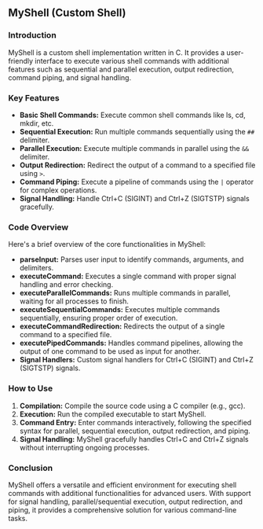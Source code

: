 ## MyShell (Custom Shell)

### Introduction
MyShell is a custom shell implementation written in C. It provides a user-friendly interface to execute various shell commands with additional features such as sequential and parallel execution, output redirection, command piping, and signal handling.

### Key Features
- **Basic Shell Commands:** Execute common shell commands like ls, cd, mkdir, etc.
- **Sequential Execution:** Run multiple commands sequentially using the `##` delimiter.
- **Parallel Execution:** Execute multiple commands in parallel using the `&&` delimiter.
- **Output Redirection:** Redirect the output of a command to a specified file using `>`.
- **Command Piping:** Execute a pipeline of commands using the `|` operator for complex operations.
- **Signal Handling:** Handle Ctrl+C (SIGINT) and Ctrl+Z (SIGTSTP) signals gracefully.

### Code Overview
Here's a brief overview of the core functionalities in MyShell:

- **parseInput:** Parses user input to identify commands, arguments, and delimiters.
- **executeCommand:** Executes a single command with proper signal handling and error checking.
- **executeParallelCommands:** Runs multiple commands in parallel, waiting for all processes to finish.
- **executeSequentialCommands:** Executes multiple commands sequentially, ensuring proper order of execution.
- **executeCommandRedirection:** Redirects the output of a single command to a specified file.
- **executePipedCommands:** Handles command pipelines, allowing the output of one command to be used as input for another.
- **Signal Handlers:** Custom signal handlers for Ctrl+C (SIGINT) and Ctrl+Z (SIGTSTP) signals.

### How to Use
1. **Compilation:** Compile the source code using a C compiler (e.g., gcc).
2. **Execution:** Run the compiled executable to start MyShell.
3. **Command Entry:** Enter commands interactively, following the specified syntax for parallel, sequential execution, output redirection, and piping.
4. **Signal Handling:** MyShell gracefully handles Ctrl+C and Ctrl+Z signals without interrupting ongoing processes.

### Conclusion
MyShell offers a versatile and efficient environment for executing shell commands with additional functionalities for advanced users. With support for signal handling, parallel/sequential execution, output redirection, and piping, it provides a comprehensive solution for various command-line tasks.
